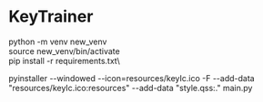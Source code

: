 # KeyTrainer

python -m venv new_venv\
source new_venv/bin/activate\
pip install -r requirements.txt\

pyinstaller --windowed --icon=resources/keyIc.ico -F --add-data "resources/keyIc.ico:resources" --add-data "style.qss:." main.py